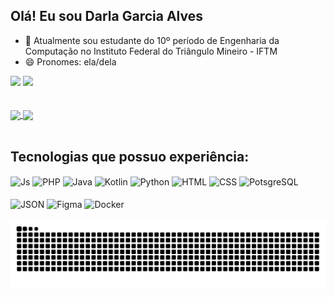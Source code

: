 ## Olá! Eu sou Darla Garcia Alves

- 🔭 Atualmente sou estudante do 10º período de Engenharia da Computação no Instituto Federal do Triângulo Mineiro - IFTM
- 😄 Pronomes: ela/dela 

<div > 
  <a href = "mailto:darlagalves@gmail.com"><img src="https://img.shields.io/badge/-Gmail-%23333?style=for-the-badge&logo=gmail&logoColor=white" target="_blank"></a>
  <a href="https://www.linkedin.com/in/darla-garcia-alves-4a944821a" target="_blank"><img src="https://img.shields.io/badge/-LinkedIn-%230077B5?style=for-the-badge&logo=linkedin&logoColor=white" target="_blank"></a> 
</div><br><br>


<a href="https://github.com/anuraghazra/github-readme-stats">
  <img height=200 align="center" src="https://github-readme-stats.vercel.app/api?username=darlagalves&rank_icon=github&include_all_commits=true&bg_color=ad5389,3c1053,6A82FB&title_color=fff&text_color=fff" />
</a>
<a href="https://github.com/anuraghazra/convoychat">
  <img height=200 align="center" src="https://github-readme-stats.vercel.app/api/top-langs?username=darlagalves&layout=compact&langs_count=8&card_width=320&bg_color=ad5389,3c1053,6A82FB&title_color=fff&text_color=fff" />
</a><br>

<div style="display: inline_block"><br>
  <h2>Tecnologias que possuo experiência:</h2>
  <img align="center" alt="Js"  src="https://img.shields.io/badge/JavaScript-323330?style=for-the-badge&logo=javascript&logoColor=F7DF1E">
  <img align="center" alt="PHP"  src="https://img.shields.io/badge/PHP-777BB4?style=for-the-badge&logo=php&logoColor=white">
  <img align="center" alt="Java"  src="https://img.shields.io/badge/java-%23ED8B00.svg?style=for-the-badge&logo=openjdk&logoColor=white">
  <img align="center" alt="Kotlin"  src="https://img.shields.io/badge/kotlin-%237F52FF.svg?style=for-the-badge&logo=kotlin&logoColor=white">
  <img align="center" alt="Python"  src="https://img.shields.io/badge/Python-FFD43B?style=for-the-badge&logo=python&logoColor=blue">
  <img align="center" alt="HTML"  src="https://img.shields.io/badge/HTML5-E34F26?style=for-the-badge&logo=html5&logoColor=white">
  <img align="center" alt="CSS"  src="https://img.shields.io/badge/CSS3-1572B6?style=for-the-badge&logo=css3&logoColor=white">
  <img align="center" alt="PotsgreSQL"  src="https://img.shields.io/badge/postgres-%23316192.svg?style=for-the-badge&logo=postgresql&logoColor=white">
</div>

<div style="display: inline_block"><br>
  <img align="center" alt="JSON"  src="https://img.shields.io/badge/json-5E5C5C?style=for-the-badge&logo=json&logoColor=white">
  <img align="center" alt="Figma"  src="https://img.shields.io/badge/Figma-F24E1E?style=for-the-badge&logo=figma&logoColor=white">
  <img align="center" alt="Docker"  src="https://img.shields.io/badge/Docker-2CA5E0?style=for-the-badge&logo=docker&logoColor=white">
</div><br>


<picture>
  <source media="(prefers-color-scheme: dark)" srcset="https://raw.githubusercontent.com/darlagalves/darlagalves/output/github-contribution-grid-snake-dark.svg">
  <source media="(prefers-color-scheme: light)" srcset="https://raw.githubusercontent.com/darlagalves/darlagalves/output/github-contribution-grid-snake.svg">
  <img alt="github contribution grid snake animation" src="https://raw.githubusercontent.com/darlagalves/darlagalves/output/github-contribution-grid-snake.svg">
</picture>
